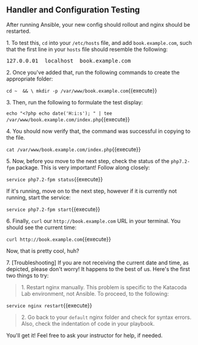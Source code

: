 ## Handler and Configuration Testing

After running Ansible, your new config should rollout and nginx should be restarted.

1\. To test this, `cd` into your `/etc/hosts` file, and add `book.example.com`, such that the first line in your `hosts` file should resemble the following:

<pre>
127.0.0.01  localhost  book.example.com
</pre>

2\. Once you've added that, run the following commands to create the appropriate folder:

`cd ~  && \
mkdir -p /var/www/book.example.com`{{execute}}

3\. Then, run the following to formulate the test display:

`echo "<?php echo date('H:i:s'); " | tee /var/www/book.example.com/index.php`{{execute}}

4\. You should now verify that, the command was successful in copying to the file.

`cat /var/www/book.example.com/index.php`{{execute}}

5\. Now, before you move to the next step, check the status of the `php7.2-fpm` package. This is very important! Follow along closely:

`service php7.2-fpm status`{{execute}}

If it's running, move on to the next step, however if it is currently not running, start the service:

`service php7.2-fpm start`{{execute}}

6\. Finally, `curl` our `http://book.example.com` URL in your terminal. You should see the current time:

`curl http://book.example.com`{{execute}}

Now, that is pretty cool, huh?

7\. [Troubleshooting] If you are not receiving the current date and time, as depicted, please don't worry! It happens to the best of us. Here's the first two things to try:
> 1\. Restart nginx manually. This problem is specific to the Katacoda Lab environment, not Ansible. To proceed, to the following:

`service nginx restart`{{execute}}

> 2\. Go back to your `default` nginx folder and check for syntax errors. Also, check the indentation of code in your playbook.

You'll get it! Feel free to ask your instructor for help, if needed.
